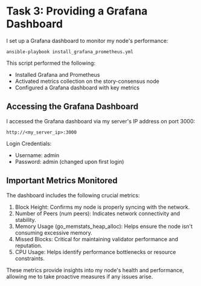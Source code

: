 # Task 3: Providing a Grafana Dashboard

I set up a Grafana dashboard to monitor my node's performance:

```
ansible-playbook install_grafana_prometheus.yml
```


This script performed the following:
- Installed Grafana and Prometheus
- Activated metrics collection on the story-consensus node
- Configured a Grafana dashboard with key metrics

## Accessing the Grafana Dashboard

I accessed the Grafana dashboard via my server's IP address on port 3000:

```
http://<my_server_ip>:3000
```
Login Credentials:
- Username: admin
- Password: admin (changed upon first login)


## Important Metrics Monitored

The dashboard includes the following crucial metrics:

1. Block Height: Confirms my node is properly syncing with the network.
2. Number of Peers (num peers): Indicates network connectivity and stability.
3. Memory Usage (go_memstats_heap_alloc): Helps ensure the node isn't consuming excessive memory.
4. Missed Blocks: Critical for maintaining validator performance and reputation.
5. CPU Usage: Helps identify performance bottlenecks or resource constraints.

These metrics provide insights into my node's health and performance, allowing me to take proactive measures if any issues arise.

